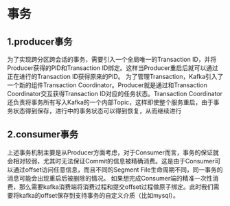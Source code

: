# 事务
## 1.producer事务
为了实现跨分区跨会话的事务，需要引入一个全局唯一的Transaction ID，并将Producer获得的PID和Transaction ID绑定。这样当Producer重启后就可以通过正在进行的Transaction ID获得原来的PID。
为了管理Transaction，Kafka引入了一个新的组件Transaction Coordinator。Producer就是通过和Transaction Coordinator交互获得Transaction ID对应的任务状态。Transaction Coordinator还负责将事务所有写入Kafka的一个内部Topic，这样即使整个服务重启，由于事务状态得到保存，进行中的事务状态可以得到恢复，从而继续进行

## 2.consumer事务
上述事务机制主要是从Producer方面考虑，对于Consumer而言，事务的保证就会相对较弱，尤其时无法保证Commit的信息被精确消费。这是由于Consumer可以通过offset访问任意信息，而且不同的Segment File生命周期不同，同一事务的消息可能会出现重启后被删除的情况。 
如果想完成Consumer端的精准一次性消费，那么需要kafka消费端将消费过程和提交offset过程做原子绑定。此时我们需要将kafka的offset保存到支持事务的自定义介质（比如mysql）。
